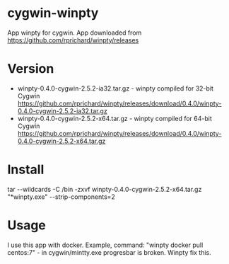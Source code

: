 # cygwin-winpty
App winpty for cygwin. App downloaded from https://github.com/rprichard/winpty/releases

# Version
  * winpty-0.4.0-cygwin-2.5.2-ia32.tar.gz - winpty compiled for 32-bit Cygwin
    https://github.com/rprichard/winpty/releases/download/0.4.0/winpty-0.4.0-cygwin-2.5.2-ia32.tar.gz
  * winpty-0.4.0-cygwin-2.5.2-x64.tar.gz - winpty compiled for 64-bit Cygwin
    https://github.com/rprichard/winpty/releases/download/0.4.0/winpty-0.4.0-cygwin-2.5.2-x64.tar.gz

# Install
tar --wildcards -C /bin -zxvf winpty-0.4.0-cygwin-2.5.2-x64.tar.gz "*winpty.exe" --strip-components=2

# Usage
I use this app with docker. Example, command: "winpty docker pull centos:7" - in cygwin/mintty.exe progresbar is broken. Winpty fix this.
